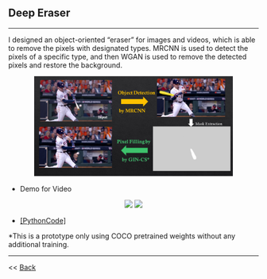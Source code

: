 ## Deep Eraser
--------------

I designed an object-oriented “eraser” for images and videos, which is able to remove the pixels with designated types. MRCNN is used to detect the pixels of a specific type, and then WGAN is used to remove the detected pixels and restore the background.

<p align="center"><img src="../figures/Slide3.PNG" width="400" class="inline"/></p>

- Demo for Video
<p align="center">
<img src="../figures/clip1_borded.gif" width="250" class="inline"/>
<img src="../figures/clip1_erased.gif" width="250" class="inline"/></p>

- [[PythonCode]](https://github.com/Xiaoyang-Rebecca/DeepEraser)


*This is a prototype only using COCO pretrained weights without any additional training.

---
<< [Back](../)
